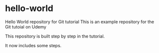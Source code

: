 # hello-world
Hello World repository for Git tutorial
This is an example repository for the Git tutoial on Udemy

This repository is built step by step in the tutorial.

It now includes some steps.
